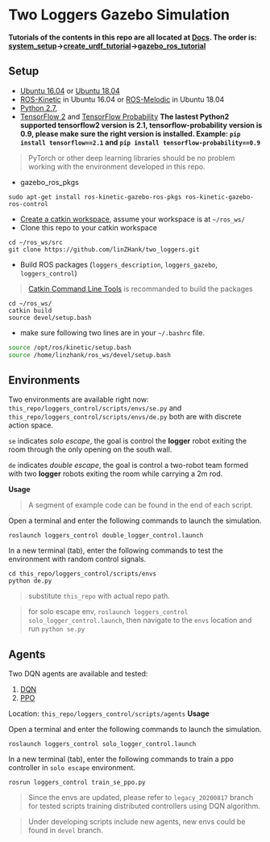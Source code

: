 # Two Loggers Gazebo Simulation
**Tutorials of the contents in this repo are all located at [Docs](https://github.com/linZHank/two_loggers/tree/master/Docs). The order is: [system_setup](https://github.com/linZHank/two_loggers/blob/master/Docs/system_setup.md)->[create_urdf_tutorial](https://github.com/linZHank/two_loggers/blob/master/Docs/create_urdf_tutorial.md)->[gazebo_ros_tutorial](https://github.com/linZHank/two_loggers/blob/master/Docs/gazebo_ros_tutorial.md)**

## Setup
- [Ubuntu 16.04](http://releases.ubuntu.com/16.04/) or [Ubuntu 18.04](http://releases.ubuntu.com/18.04/)
- [ROS-Kinetic](http://wiki.ros.org/kinetic) in Ubuntu 16.04 or [ROS-Melodic](http://wiki.ros.org/melodic) in Ubuntu 18.04
- [Python 2.7](https://www.python.org/download/releases/2.7/),
- [TensorFlow 2](https://www.tensorflow.org/) and [TensorFlow Probability](https://www.tensorflow.org/probability)
**The lastest Python2 supported tensorflow2 version is 2.1, tensorflow-probability version is 0.9, please make sure the right
version is installed. Example: `pip install tensorflow==2.1` and `pip install tensorflow-probability==0.9`**

> PyTorch or other deep learning libraries should be no problem working with the environment developed in this repo.

- gazebo_ros_pkgs
``` console
sudo apt-get install ros-kinetic-gazebo-ros-pkgs ros-kinetic-gazebo-ros-control
```
- [Create a catkin workspace](http://wiki.ros.org/catkin/Tutorials/create_a_workspace), assume your workspace is at `~/ros_ws/`
- Clone this repo to your catkin workspace
```console
cd ~/ros_ws/src
git clone https://github.com/linZHank/two_loggers.git
```
- Build ROS packages (`loggers_description`, `loggers_gazebo`, `loggers_control`)
> [Catkin Command Line Tools](https://catkin-tools.readthedocs.io/en/latest/) is recommanded to build the packages

``` console
cd ~/ros_ws/
catkin build
source devel/setup.bash
```
- make sure following two lines are in your `~/.bashrc` file.
``` bash
source /opt/ros/kinetic/setup.bash
source /home/linzhank/ros_ws/devel/setup.bash
```
## Environments
Two environments are available right now: `this_repo/loggers_control/scripts/envs/se.py` and `this_repo/loggers_control/scripts/envs/de.py` both are with discrete action space.

`se` indicates *solo escape*, the goal is control the **logger** robot exiting the room through the only opening on the south
wall.

`de` indicates *double escape*, the goal is control a two-robot team formed with two **logger** robots exiting the room while
carrying a 2m rod.

**Usage**

> A segment of example code can be found in the end of each script.

Open a terminal and enter the following commands to launch the simulation.
```console
roslaunch loggers_control double_logger_control.launch
```
In a new terminal (tab), enter the following commands to test the environment with random control signals.
```console
cd this_repo/loggers_control/scripts/envs
python de.py
```
> substitute `this_repo` with actual repo path.

> for solo escape env, `roslaunch loggers_control solo_logger_control.launch`, then navigate to the `envs`
> location and run `python se.py`

## Agents
Two DQN agents are available and tested:
1. [DQN](https://www.nature.com/articles/nature14236)
2. [PPO](https://arxiv.org/abs/1707.06347)

Location: `this_repo/loggers_control/scripts/agents`
**Usage**

Open a terminal and enter the following commands to launch the simulation.
```console
roslaunch loggers_control solo_logger_control.launch
```
In a new terminal (tab), enter the following commands to train a ppo controller in `solo escape` environment.
```console
rosrun loggers_control train_se_ppo.py
```
> Since the envs are updated, please refer to `legacy_20200817` branch for tested scripts training distributed controllers using
> DQN algorithm.

> Under developing scripts include new agents, new envs could be found in `devel` branch.
